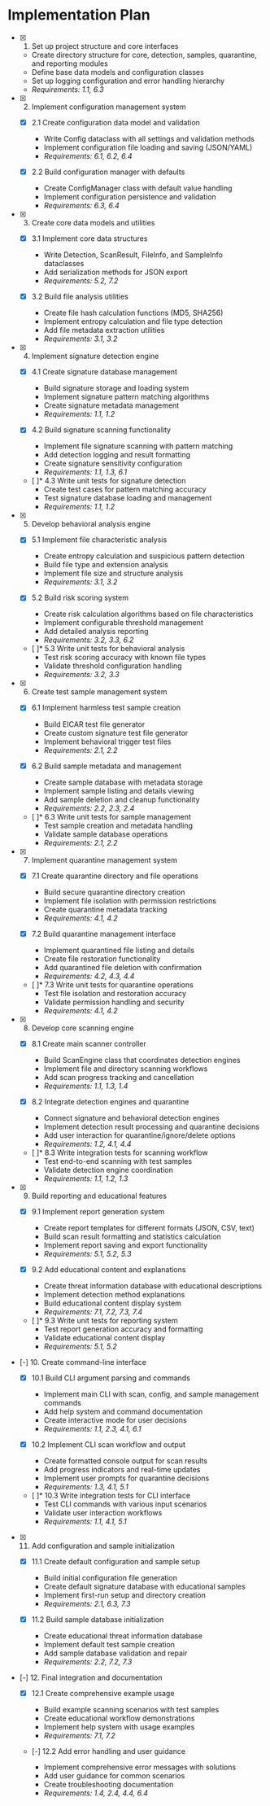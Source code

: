 # Implementation Plan

- [x] 1. Set up project structure and core interfaces





  - Create directory structure for core, detection, samples, quarantine, and reporting modules
  - Define base data models and configuration classes
  - Set up logging configuration and error handling hierarchy
  - _Requirements: 1.1, 6.3_

- [x] 2. Implement configuration management system





  - [x] 2.1 Create configuration data model and validation


    - Write Config dataclass with all settings and validation methods
    - Implement configuration file loading and saving (JSON/YAML)
    - _Requirements: 6.1, 6.2, 6.4_
  


  - [x] 2.2 Build configuration manager with defaults





    - Create ConfigManager class with default value handling
    - Implement configuration persistence and validation
    - _Requirements: 6.3, 6.4_

- [x] 3. Create core data models and utilities





  - [x] 3.1 Implement core data structures


    - Write Detection, ScanResult, FileInfo, and SampleInfo dataclasses
    - Add serialization methods for JSON export
    - _Requirements: 5.2, 7.2_
  


  - [x] 3.2 Build file analysis utilities





    - Create file hash calculation functions (MD5, SHA256)
    - Implement entropy calculation and file type detection
    - Add file metadata extraction utilities
    - _Requirements: 3.1, 3.2_

- [x] 4. Implement signature detection engine





  - [x] 4.1 Create signature database management


    - Build signature storage and loading system
    - Implement signature pattern matching algorithms
    - Create signature metadata management
    - _Requirements: 1.1, 1.2_
  


  - [x] 4.2 Build signature scanning functionality





    - Implement file signature scanning with pattern matching
    - Add detection logging and result formatting
    - Create signature sensitivity configuration
    - _Requirements: 1.1, 1.3, 6.1_
  
  - [ ]* 4.3 Write unit tests for signature detection
    - Create test cases for pattern matching accuracy
    - Test signature database loading and management
    - _Requirements: 1.1, 1.2_

- [x] 5. Develop behavioral analysis engine





  - [x] 5.1 Implement file characteristic analysis


    - Create entropy calculation and suspicious pattern detection
    - Build file type and extension analysis
    - Implement file size and structure analysis
    - _Requirements: 3.1, 3.2_
  


  - [x] 5.2 Build risk scoring system








    - Create risk calculation algorithms based on file characteristics
    - Implement configurable threshold management
    - Add detailed analysis reporting
    - _Requirements: 3.2, 3.3, 6.2_
  
  - [ ]* 5.3 Write unit tests for behavioral analysis
    - Test risk scoring accuracy with known file types
    - Validate threshold configuration handling
    - _Requirements: 3.2, 3.3_

- [x] 6. Create test sample management system





  - [x] 6.1 Implement harmless test sample creation


    - Build EICAR test file generator
    - Create custom signature test file generator
    - Implement behavioral trigger test files
    - _Requirements: 2.1, 2.2_
  



  - [x] 6.2 Build sample metadata and management





    - Create sample database with metadata storage
    - Implement sample listing and details viewing
    - Add sample deletion and cleanup functionality
    - _Requirements: 2.2, 2.3, 2.4_
  
  - [ ]* 6.3 Write unit tests for sample management
    - Test sample creation and metadata handling
    - Validate sample database operations
    - _Requirements: 2.1, 2.2_

- [x] 7. Implement quarantine management system





  - [x] 7.1 Create quarantine directory and file operations



    - Build secure quarantine directory creation
    - Implement file isolation with permission restrictions
    - Create quarantine metadata tracking
    - _Requirements: 4.1, 4.2_
  


  - [x] 7.2 Build quarantine management interface





    - Implement quarantined file listing and details
    - Create file restoration functionality
    - Add quarantined file deletion with confirmation
    - _Requirements: 4.2, 4.3, 4.4_
  
  - [ ]* 7.3 Write unit tests for quarantine operations
    - Test file isolation and restoration accuracy
    - Validate permission handling and security
    - _Requirements: 4.1, 4.2_

- [x] 8. Develop core scanning engine




  - [x] 8.1 Create main scanner controller


    - Build ScanEngine class that coordinates detection engines
    - Implement file and directory scanning workflows
    - Add scan progress tracking and cancellation
    - _Requirements: 1.1, 1.3, 1.4_
  


  - [x] 8.2 Integrate detection engines and quarantine





    - Connect signature and behavioral detection engines
    - Implement detection result processing and quarantine decisions
    - Add user interaction for quarantine/ignore/delete options
    - _Requirements: 1.2, 4.1, 4.4_
  
  - [ ]* 8.3 Write integration tests for scanning workflow
    - Test end-to-end scanning with test samples
    - Validate detection engine coordination
    - _Requirements: 1.1, 1.2, 1.3_

- [x] 9. Build reporting and educational features





  - [x] 9.1 Implement report generation system


    - Create report templates for different formats (JSON, CSV, text)
    - Build scan result formatting and statistics calculation
    - Implement report saving and export functionality
    - _Requirements: 5.1, 5.2, 5.3_
  
  - [x] 9.2 Add educational content and explanations


    - Create threat information database with educational descriptions
    - Implement detection method explanations
    - Build educational content display system
    - _Requirements: 7.1, 7.2, 7.3, 7.4_
  
  - [ ]* 9.3 Write unit tests for reporting system
    - Test report generation accuracy and formatting
    - Validate educational content display
    - _Requirements: 5.1, 5.2_

- [-] 10. Create command-line interface





  - [x] 10.1 Build CLI argument parsing and commands


    - Implement main CLI with scan, config, and sample management commands
    - Add help system and command documentation
    - Create interactive mode for user decisions
    - _Requirements: 1.1, 2.3, 4.1, 6.1_
  

  - [x] 10.2 Implement CLI scan workflow and output



    - Create formatted console output for scan results
    - Add progress indicators and real-time updates
    - Implement user prompts for quarantine decisions
    - _Requirements: 1.3, 4.1, 5.1_
  
  - [ ]* 10.3 Write integration tests for CLI interface
    - Test CLI commands with various input scenarios
    - Validate user interaction workflows
    - _Requirements: 1.1, 4.1, 5.1_

- [x] 11. Add configuration and sample initialization





  - [x] 11.1 Create default configuration and sample setup


    - Build initial configuration file generation
    - Create default signature database with educational samples
    - Implement first-run setup and directory creation
    - _Requirements: 2.1, 6.3, 7.3_
  


  - [x] 11.2 Build sample database initialization





    - Create educational threat information database
    - Implement default test sample creation
    - Add sample database validation and repair
    - _Requirements: 2.2, 7.2, 7.3_

- [-] 12. Final integration and documentation



  - [x] 12.1 Create comprehensive example usage


    - Build example scanning scenarios with test samples
    - Create educational workflow demonstrations
    - Implement help system with usage examples
    - _Requirements: 7.1, 7.2_

  
  - [-] 12.2 Add error handling and user guidance









    - Implement comprehensive error messages with solutions
    - Add user guidance for common scenarios
    - Create troubleshooting documentation
    - _Requirements: 1.4, 2.4, 4.4, 6.4_